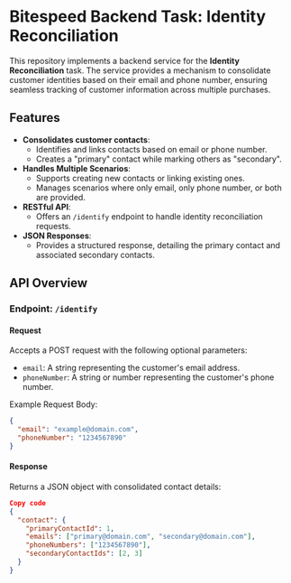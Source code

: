 # Bitespeed Backend Task: Identity Reconciliation

This repository implements a backend service for the **Identity Reconciliation** task. The service provides a mechanism to consolidate customer identities based on their email and phone number, ensuring seamless tracking of customer information across multiple purchases.

## Features

- **Consolidates customer contacts**:
  - Identifies and links contacts based on email or phone number.
  - Creates a "primary" contact while marking others as "secondary".
- **Handles Multiple Scenarios**:
  - Supports creating new contacts or linking existing ones.
  - Manages scenarios where only email, only phone number, or both are provided.
- **RESTful API**:
  - Offers an `/identify` endpoint to handle identity reconciliation requests.
- **JSON Responses**:
  - Provides a structured response, detailing the primary contact and associated secondary contacts.

## API Overview

### Endpoint: `/identify`

#### Request

Accepts a POST request with the following optional parameters:
- `email`: A string representing the customer's email address.
- `phoneNumber`: A string or number representing the customer's phone number.

Example Request Body:
```json
{
  "email": "example@domain.com",
  "phoneNumber": "1234567890"
}
```
#### Response
Returns a JSON object with consolidated contact details:

```json
Copy code
{
  "contact": {
    "primaryContactId": 1,
    "emails": ["primary@domain.com", "secondary@domain.com"],
    "phoneNumbers": ["1234567890"],
    "secondaryContactIds": [2, 3]
  }
}
```
